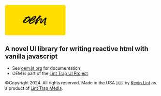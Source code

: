 <img src="docs/assets/gfx/oem.png" width="200" style="border-radius:5px;">

## A novel UI library for writing reactive html with vanilla javascript

- See [oem.js.org](https://oem.js.org) for documentation
- OEM is part of the [Lint Trap UI Project](https://github.com/linttrapmedia)

©Copyright 2024. All rights reserved. Made in the USA 🇺🇸 by [Kevin Lint](http://kevinlint.com) as a product of [Lint Trap Media](http://linttrap.media).
